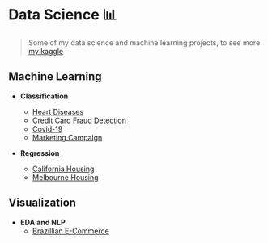 # Data Science :bar_chart:
> Some of my data science and machine learning projects, to see more [my kaggle](https://www.kaggle.com/fabrciomacena)
## Machine Learning
- **Classification**
  - [Heart Diseases](https://github.com/FabricioMacena/Data_Science/blob/main/Heart%20Diseases/heart_diseases_intro.md)
  - [Credit Card Fraud Detection](https://github.com/FabricioMacena/Data_Science/blob/main/Credit%20Card%20Fraud%20Detection/credit_card_fraud_detection_intro.md)
  - [Covid-19](https://github.com/FabricioMacena/Data_Science/blob/main/Covid-19/covid_prediction.md)
  - [Marketing Campaign](https://github.com/FabricioMacena/Data_Science/blob/main/Marketing%20Campaign/marketing_campaign_intro.md)

- **Regression**
  - [California Housing](https://github.com/FabricioMacena/Data_Science/blob/main/California%20Housing/california_housing_intro.md)
  - [Melbourne Housing](https://github.com/FabricioMacena/Data_Science/blob/main/Melbourne%20Housing/melbourne_housing_intro.md)

## Visualization
- **EDA and NLP**
  - [Brazillian E-Commerce](https://github.com/FabricioMacena/Data_Science/blob/main/Brazillian%20E-Commerce%20by%20Olist/brazillian_ecommerce_intro.md)